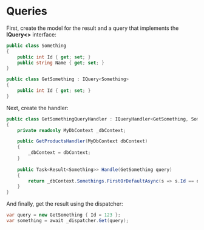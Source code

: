 # Queries

First, create the model for the result and a query that implements the **IQuery<>** interface:

```C#
public class Something
{
    public int Id { get; set; }
    public string Name { get; set; }
}

public class GetSomething : IQuery<Something>
{
    public int Id { get; set; }
}
```

Next, create the handler:

```C#
public class GetSomethingQueryHandler : IQueryHandler<GetSomething, Something>
{
    private readonly MyDbContext _dbContext;

    public GetProductsHandler(MyDbContext dbContext)
    {
        _dbContext = dbContext;
    }
        
    public Task<Result<Something>> Handle(GetSomething query)
    {
        return _dbContext.Somethings.FirstOrDefaultAsync(s => s.Id == query.Id);
    }
}
```

And finally, get the result using the dispatcher:

```C#
var query = new GetSomething { Id = 123 };
var something = await _dispatcher.Get(query);
```

